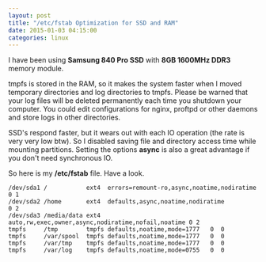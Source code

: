 ```yaml
---
layout: post
title: "/etc/fstab Optimization for SSD and RAM"
date: 2015-01-03 04:15:00
categories: linux
---
```

I have been using **Samsung 840 Pro SSD** with **8GB 1600MHz DDR3** memory
module.

  
tmpfs is stored in the RAM, so it makes the system faster when I moved
temporary directories and log directories to tmpfs. Please be warned that your
log files will be deleted permanently each time you shutdown your computer.
You could edit configurations for nginx, proftpd or other daemons and store
logs in other directories.

  
SSD's respond faster, but it wears out with each IO operation (the rate is
very very low btw). So I disabled saving file and directory access time while
mounting partitions. Setting the options **async** is also a great advantage
if you don't need synchronous IO.

  
  
  
So here is my **/etc/fstab** file. Have a look.

    
    
    /dev/sda1 /           ext4  errors=remount-ro,async,noatime,nodiratime         0 1
    /dev/sda2 /home       ext4  defaults,async,noatime,nodiratime                  0 2
    /dev/sda3 /media/data ext4  auto,rw,exec,owner,async,nodiratime,nofail,noatime 0 2
    tmpfs     /tmp        tmpfs defaults,noatime,mode=1777   0  0
    tmpfs     /var/spool  tmpfs defaults,noatime,mode=1777   0  0
    tmpfs     /var/tmp    tmpfs defaults,noatime,mode=1777   0  0
    tmpfs     /var/log    tmpfs defaults,noatime,mode=0755   0  0
    

  

